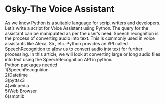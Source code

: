 <h1>Osky-The Voice Assistant</h1>
As we know Python is a suitable language for script writers and developers. Let’s write a script for Voice Assistant using Python. The query for the assistant can be manipulated as per the user’s need. 
Speech recognition is the process of converting audio into text. This is commonly used in voice assistants like Alexa, Siri, etc. Python provides an API called SpeechRecognition to allow us to convert audio into text for further processing.
In this article, we will look at converting large or long audio files into text using the SpeechRecognition API in python.</br>
Python packages needed</br>
1)SpeechRecognition</br>
2)Datetime</br>
3)pyttsx3</br>
4)wikipedia</br>
5)Web Browser</br>
6)smptlib</br>
